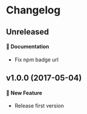 # Changelog

## Unreleased

#### 📝 Documentation
- Fix npm badge url

## v1.0.0 (2017-05-04)

#### 🚀 New Feature
- Release first version
